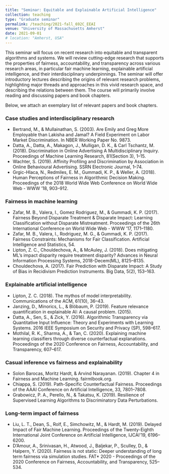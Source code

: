 ```yaml
---
title: "Seminar: Equitable and Explainable Artificial Intelligence"
collection: teaching
type: "Graduate seminar"
permalink: /teaching/2021-fall_692C_EEAI
venue: "University of Massachusetts Amherst"
date: 2021-09-01
# location: "Amherst, USA"
---
```


This seminar will focus on recent research into equitable and transparent algorithms and systems. We will review cutting-edge research that supports the properties of fairness, accountability, and transparency across various research areas, in particular fair machine learning, explainable artificial intelligence, and their interdisciplinary underpinnings. The seminar will offer introductory lectures describing the origins of relevant research problems, highlighting major threads and approaches in this vivid research space, and describing the relations between them. The course will primarily involve reading and discussing papers and book chapters.

Below, we attach an exemplary list of relevant papers and book chapters.


### Case studies and interdisciplinary research
* Bertrand, M., & Mullainathan, S. (2003). Are Emily and Greg More Employable than Lakisha and Jamal? A Field Experiment on Labor Market Discrimination. In NBER Working Paper No. 9873.
* Datta, A., Datta, A., Makagon, J., Mulligan, D. K., & Carl Tschantz, M. (2018). Discrimination in Online Advertising A Multidisciplinary Inquiry. Proceedings of Machine Learning Research, 81(Section 3), 1–15.
* Wachter, S. (2019). Affinity Profiling and Discrimination by Association in Online Behavioural Advertising. SSRN Electronic Journal, 1–74.
* Grgic-Hlaca, N., Redmiles, E. M., Gummadi, K. P., & Weller, A. (2018). Human Perceptions of Fairness in Algorithmic Decision Making. Proceedings of the 2018 World Wide Web Conference on World Wide Web - WWW ’18, 903–912.

### Fairness in machine learning
* Zafar, M. B., Valera, I., Gomez Rodriguez, M., & Gummadi, K. P. (2017). Fairness Beyond Disparate Treatment & Disparate Impact: Learning Classification without Disparate Mistreatment. Proceedings of the 26th International Conference on World Wide Web - WWW ’17, 1171–1180.
* Zafar, M. B., Valera, I., Rodriguez, M. G., & Gummadi, K. P. (2017). Fairness Constraints: Mechanisms for Fair Classification. Artificial Intelligence and Statistics, 54.
* Lipton, Z. C., Chouldechova, A., & McAuley, J. (2018). Does mitigating ML’s impact disparity require treatment disparity? Advances in Neural Information Processing Systems, 2018-Decem(ML), 8125–8135.
* Chouldechova, A. (2017). Fair Prediction with Disparate Impact: A Study of Bias in Recidivism Prediction Instruments. Big Data, 5(2), 153–163.

### Explainable artificial intelligence
* Lipton, Z. C. (2018). The mythos of model interpretability. Communications of the ACM, 61(10), 36–43.
* Janzing, D., Minorics, L., & Blöbaum, P. (2019). Feature relevance quantification in explainable AI: A causal problem. (2015).
* Datta, A., Sen, S., & Zick, Y. (2016). Algorithmic Transparency via Quantitative Input Influence: Theory and Experiments with Learning Systems. 2016 IEEE Symposium on Security and Privacy (SP), 598–617.
* Mothilal, R. K., Sharma, A., & Tan, C. (2020). Explaining machine learning classifiers through diverse counterfactual explanations. Proceedings of the 2020 Conference on Fairness, Accountability, and Transparency, 607–617.

### Casual inference vs fairness and explainability
* Solon Barocas, Moritz Hardt, & Arvind Narayanan. (2019). Chapter 4 in Fairness and Machine Learning. fairmlbook.org.
* Chiappa, S. (2019). Path-Specific Counterfactual Fairness. Proceedings of the AAAI Conference on Artificial Intelligence, 33, 7801–7808.
* Grabowicz, P. A., Perello, N., & Takatsu, K. (2019). Resilience of Supervised Learning Algorithms to Discriminatory Data Perturbations.

### Long-term impact of fairness
* Liu, L. T., Dean, S., Rolf, E., Simchowitz, M., & Hardt, M. (2019). Delayed Impact of Fair Machine Learning. Proceedings of the Twenty-Eighth International Joint Conference on Artificial Intelligence, IJCAI'19, 6196–6200.
* D’Amour, A., Srinivasan, H., Atwood, J., Baljekar, P., Sculley, D., & Halpern, Y. (2020). Fairness is not static: Deeper understanding of long term fairness via simulation studies. FAT* 2020 - Proceedings of the 2020 Conference on Fairness, Accountability, and Transparency, 525–534.

